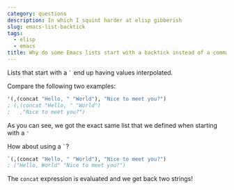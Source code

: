 ```yaml
---
category: questions
description: In which I squint harder at elisp gibberish
slug: emacs-list-backtick
tags:
  - elisp
  - emacs
title: Why do some Emacs lists start with a backtick instead of a comma?
---
```

Lists that start with a `` ` `` end up having values interpolated.

Compare the following two examples:

```lisp
'(,(concat "Hello, " "World"), "Nice to meet you?")
; (,(concat "Hello, " "World")
;   ,"Nice to meet you?")
```

As you can see, we got the exact same list that we defined when starting with a `'`

How about using a `` ` ``?

```lisp
`(,(concat "Hello, " "World"), "Nice to meet you?")
; ("Hello, World" "Nice to meet you?")
```

The `concat` expression is evaluated and we get back two strings!
